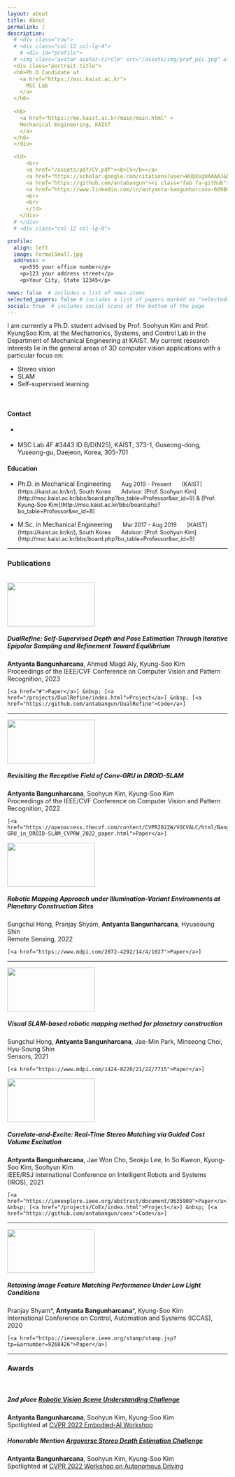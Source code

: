 ```yaml
---
layout: about
title: About
permalink: /
description: 
  # <div class="row">
  # <div class="col-12 col-lg-4">
    # <div id="profile">
  # <img class="avatar avatar-circle" src="/assets/img/prof_pic.jpg" alt="Avatar">
  <div class="portrait-title">
  <h6>Ph.D Candidate at
    <a href="https://msc.kaist.ac.kr">
      MSC Lab
    </a>
  </h6>
        
  <h6>
    <a href="https://me.kaist.ac.kr/main/main.html" >
    Mechanical Engineering, KAIST
    </a>
  </h6>
  </div>

  <td>
      <br>
      <a href="/assets/pdf/CV.pdf"><b>CV</b></a>
      <a href="https://scholar.google.com/citations?user=WUQXsgUAAAAJ&hl=en"><i class="ai ai-google-scholar"></i></a>
      <a href="https://github.com/antabangun"><i class="fab fa-github"></i></a>
      <a href="https://www.linkedin.com/in/antyanta-bangunharcana-60980216a/"><i class="fa fa-linkedin-square"></i></a>
      <br>
      <br>
      </td>
    </div>
  # </div>
  # <div class="col-12 col-lg-8">

profile:
  align: left
  image: FormalSmall.jpg
  address: >
    <p>555 your office number</p>
    <p>123 your address street</p>
    <p>Your City, State 12345</p>

news: false  # includes a list of news items
selected_papers: false # includes a list of papers marked as "selected={true}"
social: true  # includes social icons at the bottom of the page
---
```


I am currently a Ph.D. student advised by Prof. Soohyun Kim and Prof. KyungSoo Kim, at the Mechatronics, Systems, and Control Lab in the Department of Mechanical Engineering at KAIST. My current research interests lie in the general areas of 3D computer vision applications with a particular focus on:

  - Stereo vision
  - SLAM
  - Self-supervised learning

<br>

<!-- <span style="background-color:grey">some *This is Blue italic.* text</span>

<div style="background-color:rgba(0, 0, 0, 0.0470588); text-align:center; vertical-align: middle; padding:40px 0;">
<a href="/donate">DONATE</a>
</div>

<div style="background-color:rgba(0, 0, 0, 0.0470588); text-align:center; vertical-align: middle; padding:40px 0; margin-top:30px">
<a href="/blog">VIEW THE BLOG</a>
</div> -->


<!-- Write your biography here. Tell the world about yourself. Link to your favorite [subreddit](http://reddit.com){:target="\_blank"}. You can put a picture in, too. The code is already in, just name your picture `prof_pic.jpg` and put it in the `img/` folder.

Put your address / P.O. box / other info right below your picture. You can also disable any these elements by editing `profile` property of the YAML header of your `_pages/about.md`. Edit `_bibliography/papers.bib` and Jekyll will render your [publications page](/al-folio/publications/) automatically.

Link to your social media connections, too. This theme is set up to use [Font Awesome icons](http://fortawesome.github.io/Font-Awesome/){:target="\_blank"} and [Academicons](https://jpswalsh.github.io/academicons/){:target="\_blank"}, like the ones below. Add your Facebook, Twitter, LinkedIn, Google Scholar, or just disable all of them. -->

<div class="row">
  <div class="col-md-6">
    <h4>Contact</h4>
        <ul class="ul-contact fa-ul">
          <li>          
            <i class="fa-li fas fa-envelope"></i>
            <div class="description">
              <p class="course" markdown="1">
<antabangun@kaist.ac.kr>
              </p>
            </div>
          </li>
          <li>  
            <i class="fa-li fas fa-map-marker"></i>
            <div class="description">
              <p class="course">MSC Lab.4F #3443 ID B/D(N25), KAIST, 373-1, Guseong-dong, Yuseong-gu, Daejeon, Korea, 305-701</p>
            </div> 
          </li>
        </ul>  

  </div>
    <div class="col-md-6">
      <h4>Education</h4>
      <ul class="ul-edu fa-ul">
        <li>
          <i class="fa-li fas fa-graduation-cap"></i>
          <div class="description">
            <p class="course" markdown="1">
Ph.D. in Mechanical Engineering  
<span style="font-size:0.9em; padding-left:20px">Aug 2019 - Present</span>   
<span style="font-size:0.9em; padding-left:20px">[KAIST](https://kaist.ac.kr/kr/), South Korea</span>   
<span style="font-size:0.9em; padding-left:20px">Advisor: [Prof. Soohyun Kim](http://msc.kaist.ac.kr/bbs/board.php?bo_table=Professor&wr_id=9) & [Prof. Kyung-Soo Kim](http://msc.kaist.ac.kr/bbs/board.php?bo_table=Professor&wr_id=8)</span> 
            </p>
          </div>
        </li>
        <li>
          <i class="fa-li fas fa-graduation-cap"></i>
          <div class="description" >
            <p class="course" markdown="1">
M.Sc. in Mechanical Engineering  
<span style="font-size:0.9em; padding-left:20px">Mar 2017 - Aug 2019</span>  
<span style="font-size:0.9em; padding-left:20px">[KAIST](https://kaist.ac.kr/kr/), South Korea</span>  
<span style="font-size:0.9em; padding-left:20px">Advisor: [Prof. Soohyun Kim](http://msc.kaist.ac.kr/bbs/board.php?bo_table=Professor&wr_id=9)</span>
            </p>
          </div>
        </li>
      </ul>
    </div>
  </div>

---

### Publications
<br>

<div class="content-container">
  <img width="200" height="100" style="padding-right:20px" src="https://dl.dropboxusercontent.com/s/7zpf026iwnc5vt9/DualRefine.PNG">
  
  <div>
    <h5><strong>DualRefine: Self-Supervised Depth and Pose Estimation Through Iterative Epipolar Sampling and Refinement Toward Equilibrium</strong></h5>
    <strong>Antyanta Bangunharcana</strong>, Ahmed Magd Aly, Kyung-Soo Kim<br>
    Proceedings of the IEEE/CVF Conference on Computer Vision and Pattern Recognition, 2023<br>
    
    [<a href="#">Paper</a>] &nbsp; [<a href="/projects/DualRefine/index.html">Project</a>] &nbsp; [<a href="https://github.com/antabangun/DualRefine">Code</a>]
  </div>
</div>

---
<div class="content-container">
  <img width="200" height="100" style="padding-right:20px" src="https://dl.dropboxusercontent.com/s/pvg05u9c5akboot/RevisitingDROID.PNG">

  <div>
    <h5><strong>Revisiting the Receptive Field of Conv-GRU in DROID-SLAM</strong></h5>
    <strong>Antyanta Bangunharcana</strong>, Soohyun Kim, Kyung-Soo Kim<br>
    Proceedings of the IEEE/CVF Conference on Computer Vision and Pattern Recognition, 2022<br>

    [<a href="https://openaccess.thecvf.com/content/CVPR2022W/VOCVALC/html/Bangunharcana_Revisiting_the_Receptive_Field_of_Conv-GRU_in_DROID-SLAM_CVPRW_2022_paper.html">Paper</a>]
  </div>
</div>

<div class="content-container">
  <img width="200" height="100" style="padding-right:20px" src="https://dl.dropboxusercontent.com/s/jwi18oaakwqjyod/blank.PNG">

  <div>
    <h5><strong>Robotic Mapping Approach under Illumination-Variant Environments at Planetary Construction Sites</strong></h5>
    Sungchul Hong, Pranjay Shyam, <strong>Antyanta Bangunharcana</strong>, Hyuseoung Shin<br>
    Remote Sensing, 2022<br>

    [<a href="https://www.mdpi.com/2072-4292/14/4/1027">Paper</a>]
  </div>
</div>

---
<div class="content-container">
  <img width="200" height="100" style="padding-right:20px" src="https://dl.dropboxusercontent.com/s/jwi18oaakwqjyod/blank.PNG">

  <div>
    <h5><strong>Visual SLAM-based robotic mapping method for planetary construction</strong></h5>
    Sungchul Hong, <strong>Antyanta Bangunharcana</strong>, Jae-Min Park, Minseong Choi, Hyu-Soung Shin<br>
    Sensors, 2021<br>

    [<a href="https://www.mdpi.com/1424-8220/21/22/7715">Paper</a>]
  </div>
</div>

<div class="content-container">
  <img width="200" height="100" style="padding-right:20px" src="https://dl.dropboxusercontent.com/s/1vflanw5fcg71xr/2021_iros_lignet.gif">

  <div>
    <h5><strong>Correlate-and-Excite: Real-Time Stereo Matching via Guided Cost Volume Excitation</strong></h5>
    <strong>Antyanta Bangunharcana</strong>, Jae Won Cho, Seokju Lee, In So Kweon, Kyung-Soo Kim, Soohyun Kim<br>
    IEEE/RSJ International Conference on Intelligent Robots and Systems (IROS), 2021<br>

    [<a href="https://ieeexplore.ieee.org/abstract/document/9635909">Paper</a>] &nbsp; [<a href="/projects/CoEx/index.html">Project</a>] &nbsp; [<a href="https://github.com/antabangun/coex">Code</a>]
  </div>
</div>

---
<div class="content-container">
  <img width="200" height="100" style="padding-right:20px" src="https://dl.dropboxusercontent.com/s/dmoumvz29kj7w9f/Retaining.PNG">

  <div>
    <h5><strong>Retaining Image Feature Matching Performance Under Low Light Conditions</strong></h5>
    Pranjay Shyam<span class="contrib">*</span>, <strong>Antyanta Bangunharcana</strong><span class="contrib">*</span>, Kyung-Soo Kim<br>
    International Conference on Control, Automation and Systems (ICCAS), 2020<br>

    [<a href="https://ieeexplore.ieee.org/stamp/stamp.jsp?tp=&arnumber=9268426">Paper</a>]
  </div>
</div>

---


### Awards
<br>

##### **2nd place [Robotic Vision Scene Understanding Challenge](https://nikosuenderhauf.github.io/roboticvisionchallenges/cvpr2022)**
**Antyanta Bangunharcana**, Soohyun Kim, Kyung-Soo Kim  
Spotlighted at [CVPR 2022 Embodied-AI Workshop](https://embodied-ai.org/)

##### **Honorable Mention [Argoverse Stereo Depth Estimation Challenge](https://www.argoverse.org/tasks.html)**
**Antyanta Bangunharcana**, Soohyun Kim, Kyung-Soo Kim  
Spotlighted at [CVPR 2022 Workshop on Autonomous Driving](https://cvpr2022.wad.vision/)

